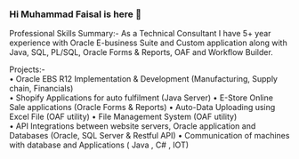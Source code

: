 ### Hi Muhammad Faisal is here 👋

Professional Skills Summary:-
As a Technical Consultant
I have 5+ year experience with Oracle E-business Suite and Custom application along with Java, SQL, PL/SQL, 
Oracle Forms & Reports, OAF and Workflow Builder.

Projects:-	
•	Oracle EBS R12 Implementation & Development (Manufacturing, Supply chain, Financials)  
•	Shopify Applications for auto fulfilment (Java Server)
•	E-Store Online Sale applications (Oracle Forms & Reports)
•	Auto-Data Uploading using Excel File (OAF utility) 
•	File Management System (OAF utility)  
•	API Integrations between website servers, Oracle application and Databases (Oracle, SQL Server & Restful API)
•	Communication of machines with database and Applications ( Java , C# , IOT)

